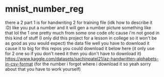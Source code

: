 # mnist_number_reg
there a 2 part 1 is for handwriting 2 for training file (idk how to describe it :D) like you put a number and it will gen a number picture something like that lol
the 1 one pretty much from some one code ofc cause i'm not good in this kind of stuff (I only did this project for a lesson in college so it won't be as good as you would expect)
the data file well you have to download it cause it to big for this repos you could download it below here (it only use for 2 one so if you don't need it then you don't have to download it)
https://www.kaggle.com/datasets/sachinpatel21/az-handwritten-alphabets-in-csv-format
(for the number i forgot where i download it so yeah sorry about that you have to work yourself)
